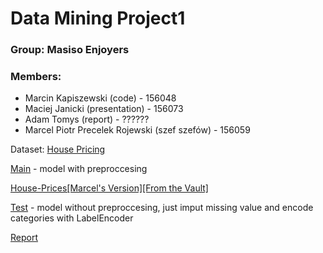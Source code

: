 # Data Mining Project1
### Group: Masiso Enjoyers
### Members:
- Marcin Kapiszewski (code) - 156048
- Maciej Janicki (presentation) - 156073
- Adam Tomys (report) - ??????
- Marcel Piotr Precelek Rojewski (szef szefów) - 156059

Dataset: [House Pricing](https://www.kaggle.com/competitions/house-prices-advanced-regression-techniques)

[Main](https://www.kaggle.com/code/marcinkapiszewski/house-prices-data-mining) - model with preproccesing 

[House-Prices[Marcel's Version][From the Vault]](https://www.kaggle.com/code/marcelrojewski/house-prices-marcel-s-version-from-the-vault) 
  
[Test](https://www.kaggle.com/code/marcinkapiszewski/house-prices-data-mining-without-preprocessing) - model without preproccesing, just imput missing value and encode categories with LabelEncoder

[Report](https://www.overleaf.com/project/6615b477d5751fec42fe6002)